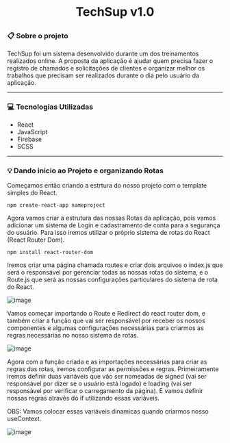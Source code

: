 # <p align="center">TechSup v1.0</p>


### 📋 Sobre o projeto

TechSup foi um sistema desenvolvido durante um dos treinamentos realizados online. A proposta da aplicação é ajudar quem precisa fazer o registro de chamados e solicitações de clientes e organizar melhor os trabalhos que precisam ser realizados durante o dia pelo usuário da aplicação.

***

### 💻 Tecnologias Utilizadas

* React
* JavaScript
* Firebase
* SCSS

***

### 💡 Dando inicio ao Projeto e organizando Rotas

Começamos então criando a estrtura do nosso projeto com o template simples do React.

    npm create-react-app nameproject
    
Agora vamos criar a estrutura das nossas Rotas da aplicação, pois vamos adicionar um sistema de Login e cadastramento de conta para a segurança do usuário. Para isso iremos utilizar o próprio sistema de rotas do React (React Router Dom).

    npm install react-router-dom
    
Iremos criar uma página chamada routes e criar dois arquivos o index.js que será o responsável por gerenciar todas as nossas rotas do sistema, e o Route.js que será as nossas configurações particulares do sistema de rota do React.

![image](https://user-images.githubusercontent.com/67201210/126382796-554155f6-172e-4938-9922-7ff632e3f7fe.png)

Vamos começar importando o Route e Redirect do react router dom, e também criar a função que vai ser responsável por receber os nossos componentes e algumas configurações necessárias para criarmos as regras necessárias no nosso sistema de rotas.

![image](https://user-images.githubusercontent.com/67201210/126386940-8698b184-4feb-460d-9e47-92617444d598.png)

Agora com a função criada e as importações necessárias para criar as regras das rotas, iremos configurar as permissões e regras. Primeiramente iremos definir duas variáveis que vão ser nomeadas de signed (vai ser responsável por dizer se o usuário está logado) e loading (vai ser responsável por verificar o carregamento da página).
E vamos definir nossas regras através do if utilizando essas variáveis.

OBS: Vamos colocar essas variáveis dinamicas quando criarmos nosso useContext.

![image](https://user-images.githubusercontent.com/67201210/126395413-1a0e9c87-804d-448a-a307-0e6bee6c98f6.png)










